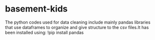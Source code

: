 # basement-kids
The python codes used for data cleaning include mainly pandas libraries that use dataframes to organize and give structure to the csv files.It has been installed using:
!pip install pandas

